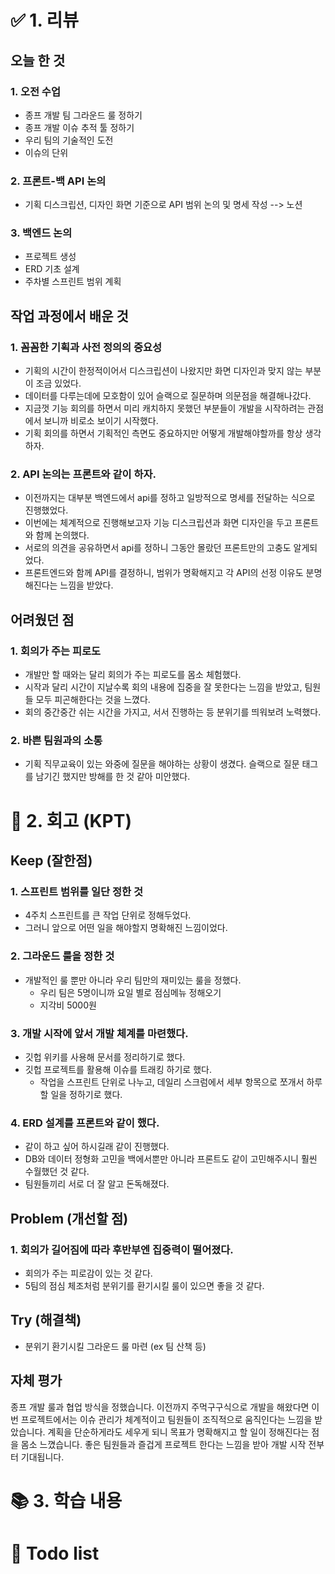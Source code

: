 # ✅ 1. 리뷰
## 오늘 한 것
### 1. 오전 수업 
- 종프 개발 팀 그라운드 룰 정하기
- 종프 개발 이슈 추적 툴 정하기
- 우리 팀의 기술적인 도전
- 이슈의 단위

### 2. 프론트-백 API 논의
- 기획 디스크립션, 디자인 화면 기준으로 API 범위 논의 및 명세 작성 --> 노션

### 3. 백엔드 논의 
- 프로젝트 생성
- ERD 기초 설계
- 주차별 스프린트 범위 계획

## 작업 과정에서 배운 것
### 1. 꼼꼼한 기획과 사전 정의의 중요성
- 기획의 시간이 한정적이어서 디스크립션이 나왔지만 화면 디자인과 맞지 않는 부분이 조금 있었다. 
- 데이터를 다루는데에 모호함이 있어 슬랙으로 질문하며 의문점을 해결해나갔다.
- 지금껏 기능 회의를 하면서 미리 캐치하지 못했던 부분들이 개발을 시작하려는 관점에서 보니까 비로소 보이기 시작했다. 
- 기획 회의를 하면서 기획적인 측면도 중요하지만 어떻게 개발해야할까를 항상 생각하자. 

### 2. API 논의는 프론트와 같이 하자.
- 이전까지는 대부분 백엔드에서 api를 정하고 일방적으로 명세를 전달하는 식으로 진행했었다. 
- 이번에는 체계적으로 진행해보고자 기능 디스크립션과 화면 디자인을 두고 프론트와 함께 논의했다.
- 서로의 의견을 공유하면서 api를 정하니 그동안 몰랐던 프론트만의 고충도 알게되었다.
- 프론트엔드와 함께 API를 결정하니, 범위가 명확해지고 각 API의 선정 이유도 분명해진다는 느낌을 받았다.

## 어려웠던 점
### 1. 회의가 주는 피로도
- 개발만 할 때와는 달리 회의가 주는 피로도를 몸소 체험했다. 
- 시작과 달리 시간이 지날수록 회의 내용에 집중을 잘 못한다는 느낌을 받았고, 팀원들 모두 피곤해한다는 것을 느꼈다.
- 회의 중간중간 쉬는 시간을 가지고, 서서 진행하는 등 분위기를 띄워보려 노력했다. 

### 2. 바쁜 팀원과의 소통
- 기획 직무교육이 있는 와중에 질문을 해야하는 상황이 생겼다. 슬랙으로 질문 태그를 남기긴 했지만 방해를 한 것 같아 미안했다. 

# 🤔 2. 회고 (KPT)
## Keep (잘한점)
### 1. 스프린트 범위를 일단 정한 것 
- 4주치 스프린트를 큰 작업 단위로 정해두었다. 
- 그러니 앞으로 어떤 일을 해야할지 명확해진 느낌이었다. 

### 2. 그라운드 룰을 정한 것 
- 개발적인 룰 뿐만 아니라 우리 팀만의 재미있는 룰을 정했다. 
  - 우리 팀은 5명이니까 요일 별로 점심메뉴 정해오기 
  - 지각비 5000원

### 3. 개발 시작에 앞서 개발 체계를 마련했다. 
- 깃헙 위키를 사용해 문서를 정리하기로 했다. 
- 깃헙 프로젝트를 활용해 이슈를 트래킹 하기로 했다. 
  - 작업을 스프린트 단위로 나누고, 데일리 스크럼에서 세부 항목으로 쪼개서 하루 할 일을 정하기로 했다. 

### 4. ERD 설계를 프론트와 같이 했다.
- 같이 하고 싶어 하시길래 같이 진행했다. 
- DB와 데이터 정형화 고민을 백에서뿐만 아니라 프론트도 같이 고민해주시니 훨씬 수월했던 것 같다. 
- 팀원들끼리 서로 더 잘 알고 돈독해졌다. 

## Problem (개선할 점)
### 1. 회의가 길어짐에 따라 후반부엔 집중력이 떨어졌다. 
- 회의가 주는 피로감이 있는 것 같다. 
- 5팀의 점심 체조처럼 분위기를 환기시킬 룰이 있으면 좋을 것 같다. 

## Try (해결책)
- 분위기 환기시킬 그라운드 룰 마련 (ex 팀 산책 등)

## 자체 평가
종프 개발 룰과 협업 방식을 정했습니다. 이전까지 주먹구구식으로 개발을 해왔다면 이번 프로젝트에서는 이슈 관리가 체계적이고 팀원들이 
조직적으로 움직인다는 느낌을 받았습니다. 계획을 단순하게라도 세우게 되니 목표가 명확해지고 할 일이 정해진다는 점을 몸소 느꼈습니다. 
좋은 팀원들과 즐겁게 프로젝트 한다는 느낌을 받아 개발 시작 전부터 기대됩니다. 

# 📚 3. 학습 내용

# 💁‍ Todo list
